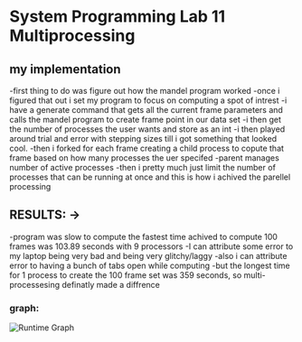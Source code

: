 # System Programming Lab 11 Multiprocessing

## my implementation
-first thing to do was figure out how the mandel program worked
-once i figured that out i set my program to focus on computing a spot of intrest
-i have a generate command that gets all the current frame parameters and calls the mandel program to create frame point in our data set
-i then get the number of processes the user wants and store as an int
-i then played around trial and error with stepping sizes till i got something that looked cool.
-then i forked for each frame creating a child process to copute that frame based on how many processes the uer specifed 
-parent manages number of active processes 
-then i pretty much just limit the number of processes that can be running at once and this is how i achived the parellel processing 

## RESULTS:  ->
-program was slow to compute the fastest time achived to compute 100 frames was 103.89 seconds with 9 processors
-I can attribute some error to my laptop being very bad and being very glitchy/laggy
-also i can attribute error to having a bunch of tabs open while computing
-but the longest time for 1 process to create the 100 frame set was 359 seconds, so multi-processesing definatly made a diffrence

### graph:
![Runtime Graph](~/2024sysprogfiles/LAB11/multiprocessing-turney-MLizaka/LAB11GRAPH.png)
